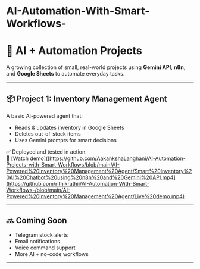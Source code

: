 # AI-Automation-With-Smart-Workflows-

# 🤖 AI + Automation Projects

A growing collection of small, real-world projects using **Gemini API**, **n8n**, and **Google Sheets** to automate everyday tasks.

---

## 📦 Project 1: Inventory Management Agent

A basic AI-powered agent that:
- Reads & updates inventory in Google Sheets  
- Deletes out-of-stock items  
- Uses Gemini prompts for smart decisions

  
✅ Deployed and tested in action.  
🎥 [Watch demo]([https://github.com/AakankshaLanghani/AI-Automation-Projects-with-Smart-Workflows/blob/main/AI-Powered%20Inventory%20Management%20Agent/Smart%20Inventory%20AI%20Chatbot%20using%20n8n%20and%20Gemini%20API.mp4](https://github.com/rithikrathii/AI-Automation-With-Smart-Workflows-/blob/main/AI-Powered%20Inventory%20Management%20Agent/Live%20demo.mp4)


---

## 🔜 Coming Soon
- Telegram stock alerts  
- Email notifications  
- Voice command support  
- More AI + no-code workflows

---
